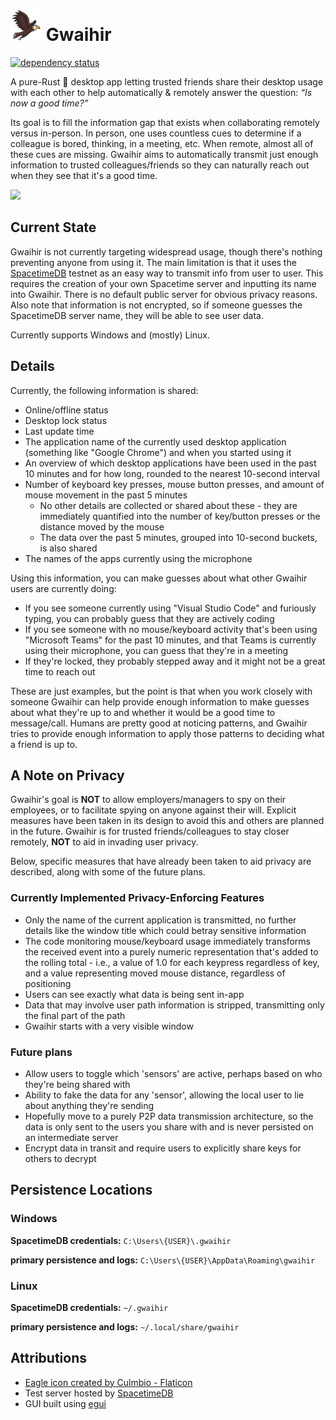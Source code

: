 # <img src="/crates/gwaihir-client/assets/eagle.png" width=50> Gwaihir 
[![dependency status](https://deps.rs/repo/github/omegajak/gwaihir/status.svg)](https://deps.rs/repo/github/omegajak/gwaihir)

A pure-Rust 🦀 desktop app letting trusted friends share their desktop usage with each other to help automatically & remotely answer the question: *“Is now a good time?”*

Its goal is to fill the information gap that exists when collaborating remotely versus in-person. In person, one uses countless cues to determine if a colleague is bored, thinking, in a meeting, etc. When remote, almost all of these cues are missing. Gwaihir aims to automatically transmit just enough information to trusted colleagues/friends so they can naturally reach out when they see that it's a good time.

<img src="https://github.com/OmegaJak/omegajak.github.io/blob/gh-pages/Misc/Gwaihir/ContrivedLOTRExample.png" width=400>

## Current State
Gwaihir is not currently targeting widespread usage, though there's nothing preventing anyone from using it. The main limitation is that it uses the [SpacetimeDB](https://spacetimedb.com/) testnet as an easy way to transmit info from user to user. This requires the creation of your own Spacetime server and inputting its name into Gwaihir. There is no default public server for obvious privacy reasons. Also note that information is not encrypted, so if someone guesses the SpacetimeDB server name, they will be able to see user data.

Currently supports Windows and (mostly) Linux.

## Details
Currently, the following information is shared:
- Online/offline status
- Desktop lock status
- Last update time
- The application name of the currently used desktop application (something like "Google Chrome") and when you started using it
- An overview of which desktop applications have been used in the past 10 minutes and for how long, rounded to the nearest 10-second interval
- Number of keyboard key presses, mouse button presses, and amount of mouse movement in the past 5 minutes
  -  No other details are collected or shared about these - they are immediately quantified into the number of key/button presses or the distance moved by the mouse
  -  The data over the past 5 minutes, grouped into 10-second buckets, is also shared
-  The names of the apps currently using the microphone

Using this information, you can make guesses about what other Gwaihir users are currently doing:
- If you see someone currently using "Visual Studio Code" and furiously typing, you can probably guess that they are actively coding
- If you see someone with no mouse/keyboard activity that's been using "Microsoft Teams" for the past 10 minutes, and that Teams is currently using their microphone, you can guess that they're in a meeting
- If they're locked, they probably stepped away and it might not be a great time to reach out

These are just examples, but the point is that when you work closely with someone Gwaihir can help provide enough information to make guesses about what they're up to and whether it would be a good time to message/call. Humans are pretty good at noticing patterns, and Gwaihir tries to provide enough information to apply those patterns to deciding what a friend is up to.

## A Note on Privacy
Gwaihir's goal is **NOT** to allow employers/managers to spy on their employees, or to facilitate spying on anyone against their will. Explicit measures have been taken in its design to avoid this and others are planned in the future. Gwaihir is for trusted friends/colleagues to stay closer remotely, **NOT** to aid in invading user privacy.

Below, specific measures that have already been taken to aid privacy are described, along with some of the future plans.

### Currently Implemented Privacy-Enforcing Features
- Only the name of the current application is transmitted, no further details like the window title which could betray sensitive information
- The code monitoring mouse/keyboard usage immediately transforms the received event into a purely numeric representation that's added to the rolling total - i.e., a value of 1.0 for each keypress regardless of key, and a value representing moved mouse distance, regardless of positioning
- Users can see exactly what data is being sent in-app
- Data that may involve user path information is stripped, transmitting only the final part of the path
- Gwaihir starts with a very visible window

### Future plans
- Allow users to toggle which 'sensors' are active, perhaps based on who they're being shared with
- Ability to fake the data for any 'sensor', allowing the local user to lie about anything they're sending
- Hopefully move to a purely P2P data transmission architecture, so the data is only sent to the users you share with and is never persisted on an intermediate server
- Encrypt data in transit and require users to explicitly share keys for others to decrypt

## Persistence Locations

### Windows
**SpacetimeDB credentials:** `C:\Users\{USER}\.gwaihir`

**primary persistence and logs:** `C:\Users\{USER}\AppData\Roaming\gwaihir`

### Linux
**SpacetimeDB credentials:** `~/.gwaihir`

**primary persistence and logs:** `~/.local/share/gwaihir`

## Attributions
- [Eagle icon created by Culmbio - Flaticon](https://www.flaticon.com/free-icons/eagle)
- Test server hosted by [SpacetimeDB](https://spacetimedb.com/)
- GUI built using [egui](https://github.com/emilk/egui)
